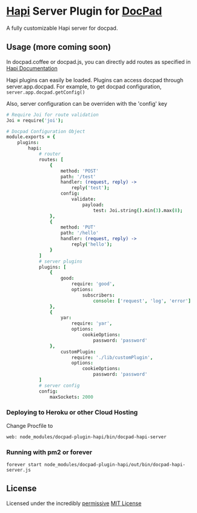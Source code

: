 # [Hapi](http://spumko.github.io/) Server Plugin for [DocPad](http://docpad.org)

A fully customizable Hapi server for docpad.

## Usage (more coming soon)

In docpad.coffee or docpad.js, you can directly add routes as specified in [Hapi Documentation](https://github.com/spumko/hapi/blob/master/docs/Reference.md)

Hapi plugins can easily be loaded. Plugins can access docpad through server.app.docpad. For example, to get docpad configuration, ```server.app.docpad.getConfig()```

Also, server configuration can be overriden with the 'config' key

```coffee
# Require Joi for route validation
Joi = require('joi');

# Docpad Configuration Object
module.exports = {
    plugins:
        hapi:
            # router
            routes: [
                {
                    method: 'POST'
                    path: '/test'
                    handler: (request, reply) ->
                        reply('test');
                    config:
                        validate:
                            payload:
                                test: Joi.string().min(3).max(8);
                },
                {
                    method: 'PUT'
                    path: '/hello'
                    handler: (request, reply) ->
                        reply('hello');
                }
            ]
            # server plugins
            plugins: [
                {
                    good:
                        require: 'good',
                        options:
                            subscribers:
                                console: ['request', 'log', 'error']
                },
                {
                    yar:
                        require: 'yar',
                        options:
                            cookieOptions:
                                password: 'password'
                },
                    customPlugin:
                        require: './lib/customPlugin',
                        options:
                            cookieOptions:
                                password: 'password'
            ]
            # server config
            config:
                maxSockets: 2000
```

### Deploying to Heroku or other Cloud Hosting

Change Procfile to

```
web: node_modules/docpad-plugin-hapi/bin/docpad-hapi-server
```

### Running with pm2 or forever
```
forever start node_modules/docpad-plugin-hapi/out/bin/docpad-hapi-server.js
```

## License
Licensed under the incredibly [permissive](http://en.wikipedia.org/wiki/Permissive_free_software_licence) [MIT License](http://creativecommons.org/licenses/MIT/)
